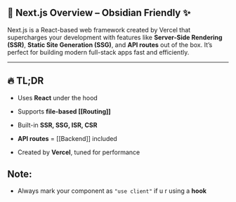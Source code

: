 ## 🚀 Next.js Overview – Obsidian Friendly ✨

Next.js is a React-based web framework created by Vercel that supercharges your development with features like **Server-Side Rendering (SSR)**, **Static Site Generation (SSG)**, and **API routes** out of the box. It’s perfect for building modern full-stack apps fast and efficiently.

---

## 🔥 TL;DR

- Uses **React** under the hood
    
- Supports **file-based [[Routing]]**
    
- Built-in **SSR, SSG, ISR, CSR**
    
- **API routes** = [[Backend]] included 
    
- Created by **Vercel**, tuned for performance

## Note:

-  Always mark your component as `"use client"` if u r using a **hook** 


